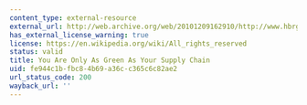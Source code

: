 ```yaml
---
content_type: external-resource
external_url: http://web.archive.org/web/20101209162910/http://www.hbrgreen.org/2008/02/you_are_only_as_green_as_your.html?cm_mmc=npv-_-listserv-_-FEB_2008-_-HBRGreen2
has_external_license_warning: true
license: https://en.wikipedia.org/wiki/All_rights_reserved
status: valid
title: You Are Only As Green As Your Supply Chain
uid: fe944c1b-fbc8-4b69-a36c-c365c6c82ae2
url_status_code: 200
wayback_url: ''
---
```


